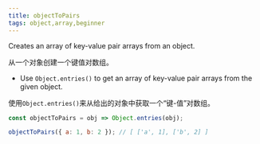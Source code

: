 ```yaml
---
title: objectToPairs
tags: object,array,beginner
---
```


Creates an array of key-value pair arrays from an object.

从一个对象创建一个键值对数组。

- Use `Object.entries()` to get an array of key-value pair arrays from the given object.

使用`Object.entries()`来从给出的对象中获取一个“键-值”对数组。

```js
const objectToPairs = obj => Object.entries(obj);
```

```js
objectToPairs({ a: 1, b: 2 }); // [ ['a', 1], ['b', 2] ]
```
